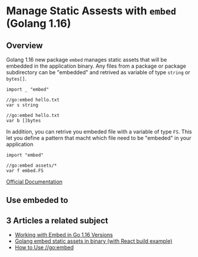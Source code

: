 # Manage Static Assests with `embed` (Golang 1.16)

## Overview

Golang 1.16 new package `embed` manages static assets that will be embedded in the application binary. Any files from a package or package subdirectory can be "embedded" and retrived as variable of type `string` or `bytes[]`.

```
import _ "embed"

//go:embed hello.txt
var s string

//go:embed hello.txt
var b []bytes
```

In addition, you can retrive you embeded file with a variable of type `FS`. This let you define a pattern that macht which file need to be "embeded" in your application 

```
import "embed"

//go:embed assets/*
var f embed.FS
```

[Official Documentation](https://golang.org/pkg/embed/)

## Use embeded to 


## 3 Articles a related subject

* [Working with Embed in Go 1.16 Versions](https://lakefs.io/working-with-embed-in-go/)
* [Golang embed static assets in binary (with React build example)](https://www.akmittal.dev/posts/go-embed-files/)
* [How to Use //go:embed](https://blog.carlmjohnson.net/post/2021/how-to-use-go-embed/)